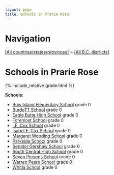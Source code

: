 ```yaml
---
layout: page
title: Schools in Prarie Rose
---
```

# Navigation

[[All countries/states/provinces]](../..) > [[All B.C. districts]](..)

# Schools in Prarie Rose

{% include_relative grade.html %}

**Schools:**

- [Bow Island Elementary School](Bow_Island_Elementary_School.md) grade 0
- [BurdeTT School](BurdeTT_School.md) grade 0
- [Eagle Butte High School](Eagle_Butte_High_School.md) grade 0
- [Foremost School](Foremost_School.md) grade 0
- [I.F. Cox School](I.F._Cox_School.md) grade 0
- [Isabel F. Cox School](Isabel_F._Cox_School.md) grade 0
- [Margaret Wooding School](Margaret_Wooding_School.md) grade 0
- [Parkside School](Parkside_School.md) grade 0
- [Senator Gershaw School](Senator_Gershaw_School.md) grade 0
- [South Central High School](South_Central_High_School.md) grade 0
- [Seven Persons School](Seven_Persons_School.md) grade 0
- [Warren Peers School](Warren_Peers_School.md) grade 0
- [Whitla School](Whitla_School.md) grade 0
